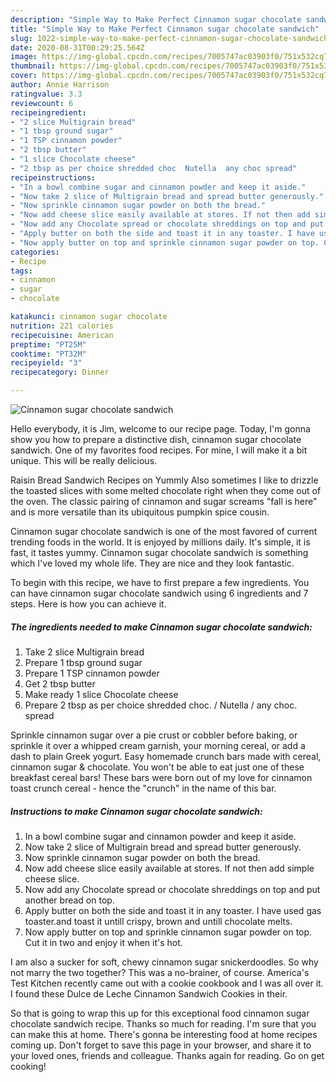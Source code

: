 ```yaml
---
description: "Simple Way to Make Perfect Cinnamon sugar chocolate sandwich"
title: "Simple Way to Make Perfect Cinnamon sugar chocolate sandwich"
slug: 1022-simple-way-to-make-perfect-cinnamon-sugar-chocolate-sandwich
date: 2020-08-31T00:29:25.564Z
image: https://img-global.cpcdn.com/recipes/7005747ac03903f0/751x532cq70/cinnamon-sugar-chocolate-sandwich-recipe-main-photo.jpg
thumbnail: https://img-global.cpcdn.com/recipes/7005747ac03903f0/751x532cq70/cinnamon-sugar-chocolate-sandwich-recipe-main-photo.jpg
cover: https://img-global.cpcdn.com/recipes/7005747ac03903f0/751x532cq70/cinnamon-sugar-chocolate-sandwich-recipe-main-photo.jpg
author: Annie Harrison
ratingvalue: 3.3
reviewcount: 6
recipeingredient:
- "2 slice Multigrain bread"
- "1 tbsp ground sugar"
- "1 TSP cinnamon powder"
- "2 tbsp butter"
- "1 slice Chocolate cheese"
- "2 tbsp as per choice shredded choc  Nutella  any choc spread"
recipeinstructions:
- "In a bowl combine sugar and cinnamon powder and keep it aside."
- "Now take 2 slice of Multigrain bread and spread butter generously."
- "Now sprinkle cinnamon sugar powder on both the bread."
- "Now add cheese slice easily available at stores. If not then add simple cheese slice."
- "Now add any Chocolate spread or chocolate shreddings on top and put another bread on top."
- "Apply butter on both the side and toast it in any toaster. I have used gas toaster.and toast it untill crispy, brown and untill chocolate melts."
- "Now apply butter on top and sprinkle cinnamon sugar powder on top. Cut it in two and enjoy it when it&#39;s hot."
categories:
- Recipe
tags:
- cinnamon
- sugar
- chocolate

katakunci: cinnamon sugar chocolate 
nutrition: 221 calories
recipecuisine: American
preptime: "PT25M"
cooktime: "PT32M"
recipeyield: "3"
recipecategory: Dinner

---
```



![Cinnamon sugar chocolate sandwich](https://img-global.cpcdn.com/recipes/7005747ac03903f0/751x532cq70/cinnamon-sugar-chocolate-sandwich-recipe-main-photo.jpg)

Hello everybody, it is Jim, welcome to our recipe page. Today, I'm gonna show you how to prepare a distinctive dish, cinnamon sugar chocolate sandwich. One of my favorites food recipes. For mine, I will make it a bit unique. This will be really delicious.

Raisin Bread Sandwich Recipes on Yummly Also sometimes I like to drizzle the toasted slices with some melted chocolate right when they come out of the oven. The classic pairing of cinnamon and sugar screams &#34;fall is here&#34; and is more versatile than its ubiquitous pumpkin spice cousin.

Cinnamon sugar chocolate sandwich is one of the most favored of current trending foods in the world. It is enjoyed by millions daily. It's simple, it is fast, it tastes yummy. Cinnamon sugar chocolate sandwich is something which I've loved my whole life. They are nice and they look fantastic.


To begin with this recipe, we have to first prepare a few ingredients. You can have cinnamon sugar chocolate sandwich using 6 ingredients and 7 steps. Here is how you can achieve it.

<!--inarticleads1-->

##### The ingredients needed to make Cinnamon sugar chocolate sandwich:

1. Take 2 slice Multigrain bread
1. Prepare 1 tbsp ground sugar
1. Prepare 1 TSP cinnamon powder
1. Get 2 tbsp butter
1. Make ready 1 slice Chocolate cheese
1. Prepare 2 tbsp as per choice shredded choc. / Nutella / any choc. spread


Sprinkle cinnamon sugar over a pie crust or cobbler before baking, or sprinkle it over a whipped cream garnish, your morning cereal, or add a dash to plain Greek yogurt. Easy homemade crunch bars made with cereal, cinnamon sugar &amp; chocolate. You won&#39;t be able to eat just one of these breakfast cereal bars! These bars were born out of my love for cinnamon toast crunch cereal - hence the &#34;crunch&#34; in the name of this bar. 

<!--inarticleads2-->

##### Instructions to make Cinnamon sugar chocolate sandwich:

1. In a bowl combine sugar and cinnamon powder and keep it aside.
1. Now take 2 slice of Multigrain bread and spread butter generously.
1. Now sprinkle cinnamon sugar powder on both the bread.
1. Now add cheese slice easily available at stores. If not then add simple cheese slice.
1. Now add any Chocolate spread or chocolate shreddings on top and put another bread on top.
1. Apply butter on both the side and toast it in any toaster. I have used gas toaster.and toast it untill crispy, brown and untill chocolate melts.
1. Now apply butter on top and sprinkle cinnamon sugar powder on top. Cut it in two and enjoy it when it&#39;s hot.


I am also a sucker for soft, chewy cinnamon sugar snickerdoodles. So why not marry the two together? This was a no-brainer, of course. America&#39;s Test Kitchen recently came out with a cookie cookbook and I was all over it. I found these Dulce de Leche Cinnamon Sandwich Cookies in their. 

So that is going to wrap this up for this exceptional food cinnamon sugar chocolate sandwich recipe. Thanks so much for reading. I'm sure that you can make this at home. There's gonna be interesting food at home recipes coming up. Don't forget to save this page in your browser, and share it to your loved ones, friends and colleague. Thanks again for reading. Go on get cooking!
